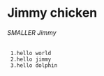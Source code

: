 # Jimmy chicken

###### SMALLER Jimmy

```
 1.hello world  
 2.hello jimmy  
 3.hello dolphin  
```

